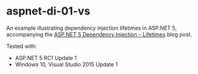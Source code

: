 # aspnet-di-01-vs

An example illustrating dependency injection lifetimes in ASP.NET 5, accompanying the [ASP.NET 5 Dependency Injection – Lifetimes](https://jeffogata.wordpress.com/2015/12/31/asp-net-5-dependency-injection-lifetimes/) blog post.

Tested with:

* ASP.NET 5 RC1 Update 1
* Windows 10, Visual Studio 2015 Update 1
